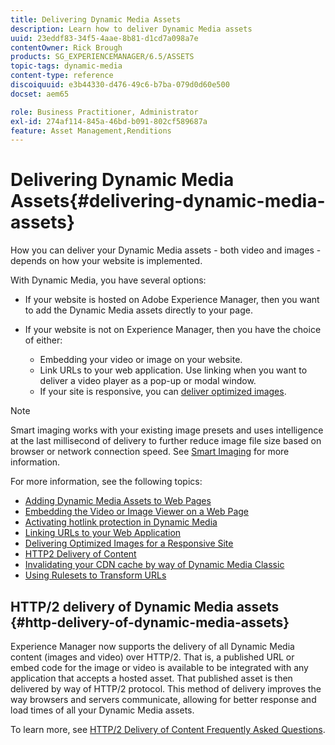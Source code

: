 ```yaml
---
title: Delivering Dynamic Media Assets
description: Learn how to deliver Dynamic Media assets
uuid: 23eddf83-34f5-4aae-8b81-d1cd7a098a7e
contentOwner: Rick Brough
products: SG_EXPERIENCEMANAGER/6.5/ASSETS
topic-tags: dynamic-media
content-type: reference
discoiquuid: e3b44330-d476-49c6-b7ba-079d0d60e500
docset: aem65

role: Business Practitioner, Administrator
exl-id: 274af114-845a-46bd-b091-802cf589687a
feature: Asset Management,Renditions
---
```

# Delivering Dynamic Media Assets{#delivering-dynamic-media-assets}

How you can deliver your Dynamic Media assets - both video and images - depends on how your website is implemented.

With Dynamic Media, you have several options:

* If your website is hosted on Adobe Experience Manager, then you want to add the Dynamic Media assets directly to your page.
* If your website is not on Experience Manager, then you have the choice of either:

  * Embedding your video or image on your website.
  * Link URLs to your web application. Use linking when you want to deliver a video player as a pop-up or modal window.
  * If your site is responsive, you can [deliver optimized images](/help/assets/responsive-site.md).

>[!NOTE]
>
>Smart imaging works with your existing image presets and uses intelligence at the last millisecond of delivery to further reduce image file size based on browser or network connection speed. See [Smart Imaging](/help/assets/imaging-faq.md) for more information.

For more information, see the following topics:

* [Adding Dynamic Media Assets to Web Pages](/help/assets/adding-dynamic-media-assets-to-pages.md)
* [Embedding the Video or Image Viewer on a Web Page](/help/assets/embed-code.md)
* [Activating hotlink protection in Dynamic Media](/help/assets/hotlink-protection.md)
* [Linking URLs to your Web Application](/help/assets/linking-urls-to-yourwebapplication.md)
* [Delivering Optimized Images for a Responsive Site](/help/assets/responsive-site.md)
* [HTTP2 Delivery of Content](/help/assets/http2.md)
* [Invalidating your CDN cache by way of Dynamic Media Classic](/help/assets/invalidate-cdn-cache-dm-classic.md)
* [Using Rulesets to Transform URLs](/help/assets/using-rulesets-to-transform-urls.md)


## HTTP/2 delivery of Dynamic Media assets {#http-delivery-of-dynamic-media-assets}

Experience Manager now supports the delivery of all Dynamic Media content (images and video) over HTTP/2. That is, a published URL or embed code for the image or video is available to be integrated with any application that accepts a hosted asset. That published asset is then delivered by way of HTTP/2 protocol. This method of delivery improves the way browsers and servers communicate, allowing for better response and load times of all your Dynamic Media assets.

To learn more, see [HTTP/2 Delivery of Content Frequently Asked Questions](/help/sites-administering/scene7-http2faq.md).
